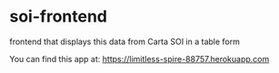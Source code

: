 # soi-frontend
frontend that displays this data from Carta SOI in a table form

You can find this app at:
https://limitless-spire-88757.herokuapp.com
